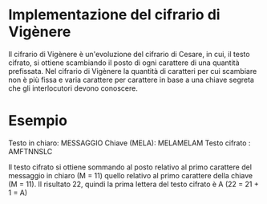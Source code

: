 # Implementazione del cifrario di Vigènere

Il cifrario di Vigènere è un'evoluzione del cifrario di Cesare, in cui, il testo cifrato, si ottiene scambiando il posto di ogni carattere di una quantità prefissata.
Nel cifrario di Vigènere la quantità di caratteri per cui scambiare non è più fissa e varia carattere per carattere in base a una chiave segreta che gli interlocutori devono conoscere.


# Esempio

Testo in chiaro: MESSAGGIO
Chiave (MELA): MELAMELAM
Testo cifrato : AMFTNNSLC

Il testo cifrato si ottiene sommando al posto relativo al primo carattere del messaggio in chiaro (M = 11) quello relativo al primo carattere della chiave (M = 11).
Il risultato  22, quindi la prima lettera del testo cifrato è A (22 = 21 + 1 = A)
